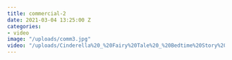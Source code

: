 ```yaml
---
title: commercial-2
date: 2021-03-04 13:25:00 Z
categories:
- video
image: "/uploads/comm3.jpg"
video: "/uploads/Cinderella%20_%20Fairy%20Tale%20_%20Bedtime%20Story%20for%20Kids%20_%20Educational%20videos%20for%20Toddlers%20_%20Home%20schooling.mp4"
---
```


